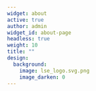 ```yaml
---
widget: about
active: true
author: admin
widget_id: about-page
headless: true
weight: 10
title: ""
design:
  background:
    image: lse_logo.svg.png
    image_darken: 0
---
```

